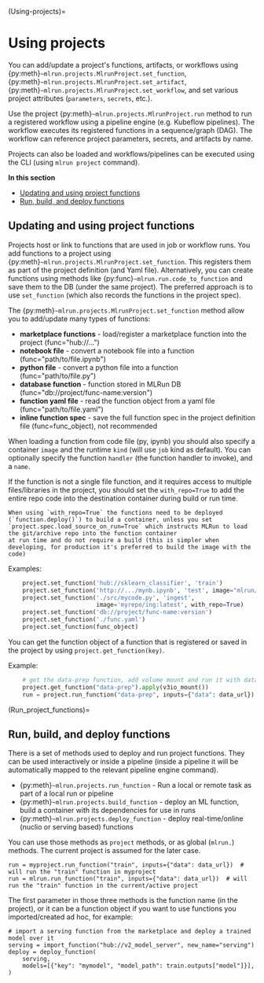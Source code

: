(Using-projects)=
# Using projects

You can add/update a project's functions, artifacts, or workflows using {py:meth}`~mlrun.projects.MlrunProject.set_function`, 
{py:meth}`~mlrun.projects.MlrunProject.set_artifact`, {py:meth}`~mlrun.projects.MlrunProject.set_workflow`, and set
various project attributes (`parameters`, `secrets`, etc.).

Use the project {py:meth}`~mlrun.projects.MlrunProject.run` method to run a registered workflow using a pipeline engine (e.g. 
Kubeflow pipelines). The workflow executes its registered functions in a sequence/graph (DAG). The workflow can reference project
parameters, secrets, and artifacts by name.

Projects can also be loaded and workflows/pipelines can be executed using the CLI (using `mlrun project` command).

**In this section**
- [Updating and using project functions](#updating-and-using-project-functions)
- [Run, build, and deploy functions](#run-build-and-deploy-functions)


## Updating and using project functions

Projects host or link to functions that are used in job or workflow runs. You add functions to a project using 
{py:meth}`~mlrun.projects.MlrunProject.set_function`. This registers them as part of the project definition (and Yaml file).
Alternatively, you can create functions using methods like {py:func}`~mlrun.run.code_to_function` and save them to the DB (under the same project). 
The preferred approach is to use `set_function` (which also records the functions in the project spec).

The {py:meth}`~mlrun.projects.MlrunProject.set_function` method allow you to add/update many types of functions:
* **marketplace functions** - load/register a marketplace function into the project (func="hub://...")
* **notebook file** - convert a notebook file into a function (func="path/to/file.ipynb")
* **python file** - convert a python file into a function (func="path/to/file.py")
* **database function** - function stored in MLRun DB (func="db://project/func-name:version")
* **function yaml file** - read the function object from a yaml file (func="path/to/file.yaml")
* **inline function spec** - save the full function spec in the project definition file (func=func_object), not recommended

When loading a function from code file (py, ipynb) you should also specify a container `image` and the runtime `kind` (will use `job` kind as default).
You can optionally specify the function `handler` (the function handler to invoke), and a `name`.

If the function is not a single file function, and it requires access to multiple files/libraries in the project, 
you should set the `with_repo=True` to add the entire repo code into the destination container during build or run time.

```{admonition} Note
When using `with_repo=True` the functions need to be deployed (`function.deploy()`) to build a container, unless you set `project.spec.load_source_on_run=True` which instructs MLRun to load the git/archive repo into the function container 
at run time and do not require a build (this is simpler when developing, for production it's preferred to build the image with the code)
```

Examples:

```python
    project.set_function('hub://sklearn_classifier', 'train')
    project.set_function('http://.../mynb.ipynb', 'test', image="mlrun/mlrun")
    project.set_function('./src/mycode.py', 'ingest',
                         image='myrepo/ing:latest', with_repo=True)
    project.set_function('db://project/func-name:version')
    project.set_function('./func.yaml')
    project.set_function(func_object)
```
You can get the function object of a function that is registered or saved in the project by using `project.get_function(key)`.

Example:

```python
    # get the data-prep function, add volume mount and run it with data input
    project.get_function("data-prep").apply(v3io_mount())
    run = project.run_function("data-prep", inputs={"data": data_url})
```

(Run_project_functions)=
## Run, build, and deploy functions

There is a set of methods used to deploy and run project functions. They can be used interactively or inside a pipeline 
(inside a pipeline it will be automatically mapped to the relevant pipeline engine command).

* {py:meth}`~mlrun.projects.run_function`  - Run a local or remote task as part of a local run or pipeline
* {py:meth}`~mlrun.projects.build_function`  - deploy an ML function, build a container with its dependencies for use in runs
* {py:meth}`~mlrun.projects.deploy_function`  - deploy real-time/online (nuclio or serving based) functions

You can use those methods as `project` methods, or as global (`mlrun.`) methods. The current project is assumed for the later case.

    run = myproject.run_function("train", inputs={"data": data_url})  # will run the "train" function in myproject
    run = mlrun.run_function("train", inputs={"data": data_url})  # will run the "train" function in the current/active project
    
The first parameter in those three methods is the function name (in the project), or it can be a function object if you want to use functions you imported/created ad hoc, for example:

    # import a serving function from the marketplace and deploy a trained model over it
    serving = import_function("hub://v2_model_server", new_name="serving")
    deploy = deploy_function(
        serving,
        models=[{"key": "mymodel", "model_path": train.outputs["model"]}],
    )
